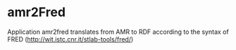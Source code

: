 # amr2Fred

Application amr2fred translates from AMR to RDF according to the syntax of FRED (http://wit.istc.cnr.it/stlab-tools/fred/)



